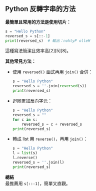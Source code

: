 ## Python 反轉字串的方法

**最簡單且常用的方法是使用切片：**

```python
s = "Hello Python"
reversed_s = s[::-1]
print(reversed_s)  # 輸出：nohtyP olleH
```
這種寫法簡潔且效率高[2][5][8]。

**其他常見方法：**

- 使用 `reversed()` 函式再用 `join()` 合併：
  ```python
  s = "Hello Python"
  reversed_s = ''.join(reversed(s))
  print(reversed_s)
  ```
- 迴圈累加反向字元：
  ```python
  s = "Hello Python"
  reversed_s = ""
  for c in s:
      reversed_s = c + reversed_s
  print(reversed_s)
  ```
- 轉成 list 用 `reverse()`，再用 `join()`：
  ```python
  s = "Hello Python"
  l = list(s)
  l.reverse()
  reversed_s = ''.join(l)
  print(reversed_s)
  ```

**總結**  
最推薦用 `s[::-1]`，簡單又直觀。